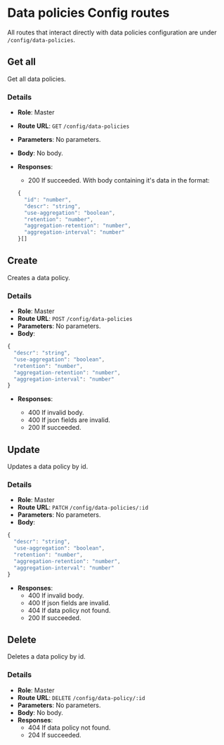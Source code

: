 # Data policies Config routes

All routes that interact directly with data policies configuration are under `/config/data-policies`.

## Get all

Get all data policies.

### Details

- **Role**: Master
- **Route URL**: `GET` `/config/data-policies`
- **Parameters**: No parameters.
- **Body**: No body.
- **Responses**:

  - 200 If succeeded. With body containing it's data in the format:

  ```js
  {
    "id": "number",
    "descr": "string",
    "use-aggregation": "boolean",
    "retention": "number",
    "aggregation-retention": "number",
    "aggregation-interval": "number"
  }[]
  ```

## Create

Creates a data policy.

### Details

- **Role**: Master
- **Route URL**: `POST` `/config/data-policies`
- **Parameters**: No parameters.
- **Body**:

```js
{
  "descr": "string",
  "use-aggregation": "boolean",
  "retention": "number",
  "aggregation-retention": "number",
  "aggregation-interval": "number"
}
```

- **Responses**:

  - 400 If invalid body.
  - 400 If json fields are invalid.
  - 200 If succeeded.

## Update

Updates a data policy by id.

### Details

- **Role**: Master
- **Route URL**: `PATCH` `/config/data-policies/:id`
- **Parameters**: No parameters.
- **Body**:

```js
{
  "descr": "string",
  "use-aggregation": "boolean",
  "retention": "number",
  "aggregation-retention": "number",
  "aggregation-interval": "number"
}
```

- **Responses**:
  - 400 If invalid body.
  - 400 If json fields are invalid.
  - 404 If data policy not found.
  - 200 If succeeded.

## Delete

Deletes a data policy by id.

### Details

- **Role**: Master
- **Route URL**: `DELETE` `/config/data-policy/:id`
- **Parameters**: No parameters.
- **Body**: No body.
- **Responses**:
  - 404 If data policy not found.
  - 204 If succeeded.
